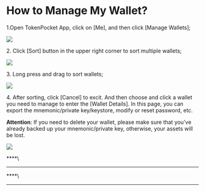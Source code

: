 # How to Manage My Wallet?

1.Open TokenPocket App, click on \[Me], and then click \[Manage Wallets];

![](<../.gitbook/assets/1 (29).png>)

2\. Click \[Sort] button in the upper right corner to sort multiple wallets;

![](../.gitbook/assets/guan-li-2.jpg)

3\. Long press and drag to sort wallets;

![](../.gitbook/assets/guan-li-3.jpg)

4\. After sorting, click \[Cancel] to excit. And then choose and click a wallet you need to manage to enter the \[Wallet Details]. In this page, you can export the mnemonic/private key/keystore, modify or reset password, etc.&#x20;

**Attention**: If you need to delete your wallet, please make sure that you've already backed up your mnemonic/private key, otherwise, your assets will be lost.

![](../.gitbook/assets/guan-li-4.jpg)

****\
****



****\
****

